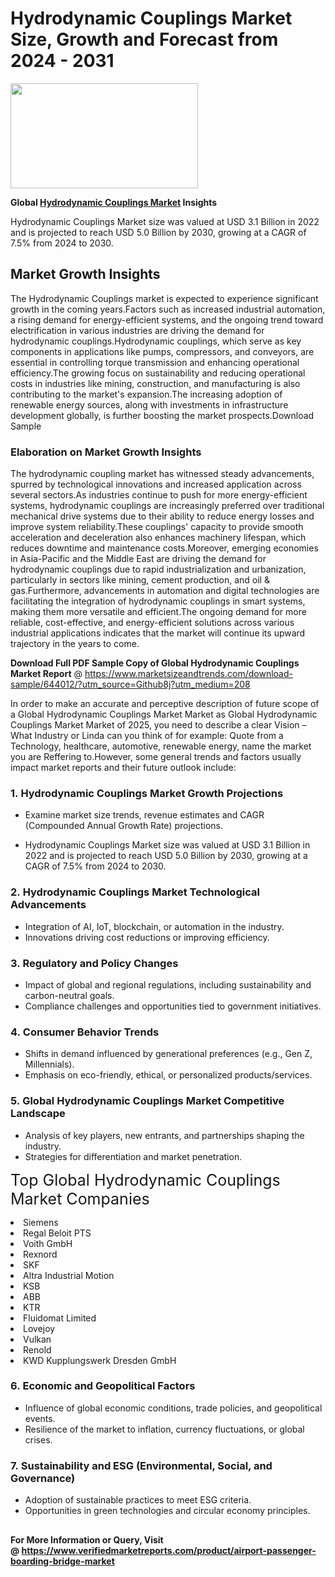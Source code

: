 <H1>Hydrodynamic Couplings Market Size, Growth and Forecast from 2024 - 2031</H1><img class="aligncenter size-medium wp-image-584254" src="https://thirdeyenews.in/wp-content/uploads/2024/09/Global-Market-Research-300x168.jpeg" alt="" width="300" height="168" /><p><strong>Global&nbsp;<a href="https://www.marketsizeandtrends.com/download-sample/644012/?utm_source=Github8j?utm_medium=208">Hydrodynamic Couplings Market</a> Insights</strong></p><p>Hydrodynamic Couplings Market size was valued at USD 3.1 Billion in 2022 and is projected to reach USD 5.0 Billion by 2030, growing at a CAGR of 7.5% from 2024 to 2030.</p><p><h2>Market Growth Insights</h2> The Hydrodynamic Couplings market is expected to experience significant growth in the coming years.Factors such as increased industrial automation, a rising demand for energy-efficient systems, and the ongoing trend toward electrification in various industries are driving the demand for hydrodynamic couplings.Hydrodynamic couplings, which serve as key components in applications like pumps, compressors, and conveyors, are essential in controlling torque transmission and enhancing operational efficiency.The growing focus on sustainability and reducing operational costs in industries like mining, construction, and manufacturing is also contributing to the market's expansion.The increasing adoption of renewable energy sources, along with investments in infrastructure development globally, is further boosting the market prospects.Download Sample <h3>Elaboration on Market Growth Insights</h3> The hydrodynamic coupling market has witnessed steady advancements, spurred by technological innovations and increased application across several sectors.As industries continue to push for more energy-efficient systems, hydrodynamic couplings are increasingly preferred over traditional mechanical drive systems due to their ability to reduce energy losses and improve system reliability.These couplings' capacity to provide smooth acceleration and deceleration also enhances machinery lifespan, which reduces downtime and maintenance costs.Moreover, emerging economies in Asia-Pacific and the Middle East are driving the demand for hydrodynamic couplings due to rapid industrialization and urbanization, particularly in sectors like mining, cement production, and oil & gas.Furthermore, advancements in automation and digital technologies are facilitating the integration of hydrodynamic couplings in smart systems, making them more versatile and efficient.The ongoing demand for more reliable, cost-effective, and energy-efficient solutions across various industrial applications indicates that the market will continue its upward trajectory in the years to come.</p><p><span class=""><strong>Download Full PDF Sample Copy of Global Hydrodynamic Couplings Market Report</strong> @ <a href="https://www.marketsizeandtrends.com/download-sample/644012/?utm_source=Github8j?utm_medium=208" target="_blank">https://www.marketsizeandtrends.com/download-sample/644012/?utm_source=Github8j?utm_medium=208</a></span></p><p>In order to make an accurate and perceptive description of future scope of a Global&nbsp;Hydrodynamic Couplings Market Market as Global&nbsp;Hydrodynamic Couplings Market Market of 2025, you need to describe a clear Vision &ndash; What Industry or Linda can you think of for example: Quote from a Technology, healthcare, automotive, renewable energy, name the market you are Reffering to.However, some general trends and factors usually impact market reports and their future outlook include:</p><h3>1.&nbsp;<strong>Hydrodynamic Couplings Market Growth Projections</strong></h3><ul><li>Examine market size trends, revenue estimates and CAGR (Compounded Annual Growth Rate) projections.</li><li><p>Hydrodynamic Couplings Market size was valued at USD 3.1 Billion in 2022 and is projected to reach USD 5.0 Billion by 2030, growing at a CAGR of 7.5% from 2024 to 2030.</p></li></ul><h3>2.&nbsp;<strong>Hydrodynamic Couplings Market Technological Advancements</strong></h3><ul><li>Integration of AI, IoT, blockchain, or automation in the industry.</li><li>Innovations driving cost reductions or improving efficiency.</li></ul><h3>3.&nbsp;<strong>Regulatory and Policy Changes</strong></h3><ul><li>Impact of global and regional regulations, including sustainability and carbon-neutral goals.</li><li>Compliance challenges and opportunities tied to government initiatives.</li></ul><h3>4.&nbsp;<strong>Consumer Behavior Trends</strong></h3><ul><li>Shifts in demand influenced by generational preferences (e.g., Gen Z, Millennials).</li><li>Emphasis on eco-friendly, ethical, or personalized products/services.</li></ul><h3>5.&nbsp;<strong>Global Hydrodynamic Couplings Market Competitive Landscape</strong></h3><ul><li>Analysis of key players, new entrants, and partnerships shaping the industry.</li><li>Strategies for differentiation and market penetration.</li></ul><p data-pm-slice="1 1 []"><span style="color: inherit; font-family: inherit; font-size: 25px;">Top Global Hydrodynamic Couplings Market Companies</span></p><div class="" data-test-id=""><p><li>Siemens</li><li> Regal Beloit PTS </li><li> Voith GmbH</li><li> Rexnord</li><li> SKF</li><li> Altra Industrial Motion</li><li> KSB</li><li> ABB</li><li> KTR</li><li> Fluidomat Limited</li><li> Lovejoy</li><li> Vulkan</li><li> Renold</li><li> KWD Kupplungswerk Dresden GmbH</li></p></div><h3>6.&nbsp;<strong>Economic and Geopolitical Factors</strong></h3><ul><li>Influence of global economic conditions, trade policies, and geopolitical events.</li><li>Resilience of the market to inflation, currency fluctuations, or global crises.</li></ul><h3>7.&nbsp;<strong>Sustainability and ESG (Environmental, Social, and Governance)</strong></h3><ul><li>Adoption of sustainable practices to meet ESG criteria.</li><li>Opportunities in green technologies and circular economy principles.</li></ul><h2><strong style="font-size: 14px;">For More Information or Query, Visit @&nbsp;</strong><a style="background-color: #ffffff; font-size: 14px;" href="https://www.marketsizeandtrends.com/report/hydrodynamic-couplings-market/" target="_blank">https://www.verifiedmarketreports.com/product/airport-passenger-boarding-bridge-market</a></h2>